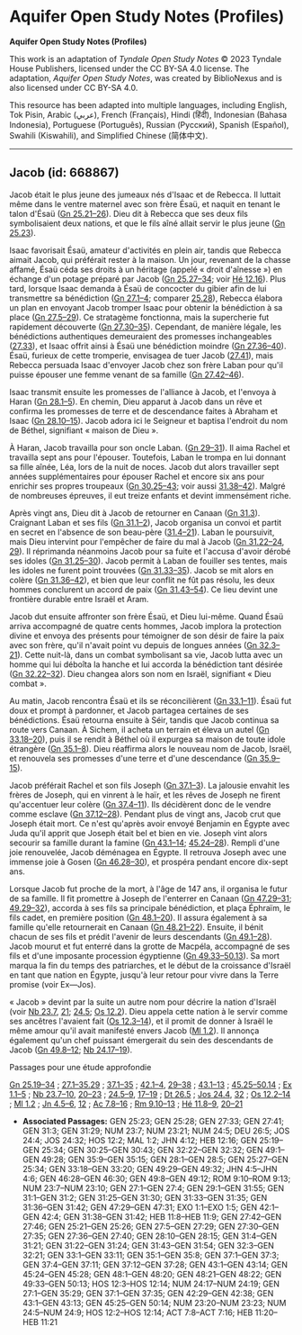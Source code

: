 # Aquifer Open Study Notes (Profiles)

**Aquifer Open Study Notes (Profiles)**

This work is an adaptation of *Tyndale Open Study Notes* © 2023 Tyndale House Publishers, licensed under the CC BY\-SA 4\.0 license. The adaptation, *Aquifer Open Study Notes*, was created by BiblioNexus and is also licensed under CC BY\-SA 4\.0\.

This resource has been adapted into multiple languages, including English, Tok Pisin, Arabic (عربي), French (Français), Hindi (हिंदी), Indonesian (Bahasa Indonesia), Portuguese (Português), Russian (Русский), Spanish (Español), Swahili (Kiswahili), and Simplified Chinese (简体中文).



--------------------------------

## Jacob (id: 668867)

Jacob était le plus jeune des jumeaux nés d'Isaac et de Rebecca. Il luttait même dans le ventre maternel avec son frère Ésaü, et naquit en tenant le talon d'Ésaü ([Gn 25\.21–26](https://ref.ly/Gen25:21-Gen25:26)). Dieu dit à Rebecca que ses deux fils symbolisaient deux nations, et que le fils aîné allait servir le plus jeune ([Gn 25\.23](https://ref.ly/Gen25:23)).

Isaac favorisait Ésaü, amateur d'activités en plein air, tandis que Rebecca aimait Jacob, qui préférait rester à la maison. Un jour, revenant de la chasse affamé, Ésaü céda ses droits à un héritage (appelé « droit d'aînesse ») en échange d'un potage préparé par Jacob ([Gn 25\.27–34](https://ref.ly/Gen25:27-Gen25:34); voir [Hé 12\.16](https://ref.ly/Heb12:16)). Plus tard, lorsque Isaac demanda à Ésaü de concocter du gibier afin de lui transmettre sa bénédiction ([Gn 27\.1–4](https://ref.ly/Gen27:1-Gen27:4); comparer [25\.28](https://ref.ly/Gen25:28)), Rebecca élabora un plan en envoyant Jacob tromper Isaac pour obtenir la bénédiction à sa place ([Gn 27\.5–29](https://ref.ly/Gen27:5-Gen27:29)). Ce stratagème fonctionna, mais la supercherie fut rapidement découverte ([Gn 27\.30–35](https://ref.ly/Gen27:30-Gen27:35)). Cependant, de manière légale, les bénédictions authentiques demeuraient des promesses inchangeables ([27\.33](https://ref.ly/Gen27:33)), et Isaac offrit ainsi à Ésaü une bénédiction moindre ([Gn 27\.36–40](https://ref.ly/Gen27:36-Gen27:40)). Ésaü, furieux de cette tromperie, envisagea de tuer Jacob ([27\.41](https://ref.ly/Gen27:41)), mais Rebecca persuada Isaac d'envoyer Jacob chez son frère Laban pour qu'il puisse épouser une femme venant de sa famille ([Gn 27\.42–46](https://ref.ly/Gen27:42-Gen27:46)).

Isaac transmit ensuite les promesses de l'alliance à Jacob, et l'envoya à Haran ([Gn 28\.1–5](https://ref.ly/Gen28:1-Gen28:5)). En chemin, Dieu apparut à Jacob dans un rêve et confirma les promesses de terre et de descendance faites à Abraham et Isaac ([Gn 28\.10–15](https://ref.ly/Gen28:10-Gen28:15)). Jacob adora ici le Seigneur et baptisa l'endroit du nom de Béthel, signifiant « maison de Dieu ».

À Haran, Jacob travailla pour son oncle Laban. ([Gn 29–31](https://ref.ly/Gen29:1-Gen31:55)). Il aima Rachel et travailla sept ans pour l'épouser. Toutefois, Laban le trompa en lui donnant sa fille aînée, Léa, lors de la nuit de noces. Jacob dut alors travailler sept années supplémentaires pour épouser Rachel et encore six ans pour enrichir ses propres troupeaux ([Gn 30\.25–43](https://ref.ly/Gen30:25-Gen30:43); voir aussi [31\.38–42](https://ref.ly/Gen31:38-Gen31:42)). Malgré de nombreuses épreuves, il eut treize enfants et devint immensément riche.

Après vingt ans, Dieu dit à Jacob de retourner en Canaan ([Gn 31\.3](https://ref.ly/Gen31:3)). Craignant Laban et ses fils ([Gn 31\.1–2](https://ref.ly/Gen31:1-Gen31:2)), Jacob organisa un convoi et partit en secret en l'absence de son beau\-père ([31\.4–21](https://ref.ly/Gen31:4-Gen31:21)). Laban le poursuivit, mais Dieu intervint pour l'empêcher de faire du mal à Jacob ([Gn 31\.22–24](https://ref.ly/Gen31:22-Gen31:24), [29](https://ref.ly/Gen31:29)). Il réprimanda néanmoins Jacob pour sa fuite et l'accusa d'avoir dérobé ses idoles ([Gn 31\.25–30](https://ref.ly/Gen31:25-Gen31:30)). Jacob permit à Laban de fouiller ses tentes, mais les idoles ne furent point trouvées ([Gn 31\.33–35](https://ref.ly/Gen31:33-Gen31:35)). Jacob se mit alors en colère ([Gn 31\.36–42](https://ref.ly/Gen31:36-Gen31:42)), et bien que leur conflit ne fût pas résolu, les deux hommes conclurent un accord de paix ([Gn 31\.43–54](https://ref.ly/Gen31:43-Gen31:54)). Ce lieu devint une frontière durable entre Israël et Aram.

Jacob dut ensuite affronter son frère Ésaü, et Dieu lui\-même. Quand Ésaü arriva accompagné de quatre cents hommes, Jacob implora la protection divine et envoya des présents pour témoigner de son désir de faire la paix avec son frère, qu'il n'avait point vu depuis de longues années ([Gn 32\.3–21](https://ref.ly/Gen32:3-Gen32:21)). Cette nuit\-là, dans un combat symbolisant sa vie, Jacob lutta avec un homme qui lui déboîta la hanche et lui accorda la bénédiction tant désirée ([Gn 32\.22–32](https://ref.ly/Gen32:22-Gen32:32)). Dieu changea alors son nom en Israël, signifiant « Dieu combat ».

Au matin, Jacob rencontra Ésaü et ils se réconcilièrent ([Gn 33\.1–11](https://ref.ly/Gen33:1-Gen33:11)). Ésaü fut doux et prompt à pardonner, et Jacob partagea certaines de ses bénédictions. Ésaü retourna ensuite à Séir, tandis que Jacob continua sa route vers Canaan. À Sichem, il acheta un terrain et éleva un autel ([Gn 33\.18–20](https://ref.ly/Gen33:18-Gen33:20)), puis il se rendit à Béthel où il expurgea sa maison de toute idole étrangère ([Gn 35\.1–8](https://ref.ly/Gen35:1-Gen35:8)). Dieu réaffirma alors le nouveau nom de Jacob, Israël, et renouvela ses promesses d'une terre et d'une descendance ([Gn 35\.9–15](https://ref.ly/Gen35:9-Gen35:15)).

Jacob préférait Rachel et son fils Joseph ([Gn 37\.1–3](https://ref.ly/Gen37:1-Gen37:3)). La jalousie envahit les frères de Joseph, qui en vinrent à le haïr, et les rêves de Joseph ne firent qu'accentuer leur colère ([Gn 37\.4–11](https://ref.ly/Gen37:4-Gen37:11)). Ils décidèrent donc de le vendre comme esclave ([Gn 37\.12–28](https://ref.ly/Gen37:12-Gen37:28)). Pendant plus de vingt ans, Jacob crut que Joseph était mort. Ce n'est qu'après avoir envoyé Benjamin en Égypte avec Juda qu'il apprit que Joseph était bel et bien en vie. Joseph vint alors secourir sa famille durant la famine ([Gn 43\.1–14](https://ref.ly/Gen43:1-Gen43:14)[;](https://ref.ly/Gen37:4-Gen37:11) [45\.24–28](https://ref.ly/Gen45:24-Gen45:28)). Rempli d'une joie renouvelée, Jacob déménagea en Égypte. Il retrouva Joseph avec une immense joie à Gosen ([Gn 46\.28–30](https://ref.ly/Gen46:28-Gen46:30)), et prospéra pendant encore dix\-sept ans.

Lorsque Jacob fut proche de la mort, à l'âge de 147 ans, il organisa le futur de sa famille. Il fit promettre à Joseph de l'enterrer en Canaan ([Gn 47\.29–31](https://ref.ly/Gen47:29-Gen47:31); [49\.29–32](https://ref.ly/Gen49:29-Gen49:32)), accorda à ses fils sa principale bénédiction, et plaça Éphraïm, le fils cadet, en première position ([Gn 48\.1–20](https://ref.ly/Gen48:1-Gen48:20)). Il assura également à sa famille qu'elle retournerait en Canaan ([Gn 48\.21–22](https://ref.ly/Gen48:21-Gen48:22)). Ensuite, il bénit chacun de ses fils et prédit l'avenir de leurs descendants ([Gn 49\.1–28](https://ref.ly/Gen49:1-Gen49:28)). Jacob mourut et fut enterré dans la grotte de Macpéla, accompagné de ses fils et d'une imposante procession égyptienne ([Gn 49\.33–50\.13](https://ref.ly/Gen49:33-Gen50:13)). Sa mort marqua la fin du temps des patriarches, et le début de la croissance d'Israël en tant que nation en Égypte, jusqu'à leur retour pour vivre dans la Terre promise (voir Ex—Jos).

« Jacob » devint par la suite un autre nom pour décrire la nation d'Israël (voir [Nb 23\.7](https://ref.ly/Num23:7), [21](https://ref.ly/Num23:21); [24\.5](https://ref.ly/Num24:5); [Os 12\.2](https://ref.ly/Hos12:2)). Dieu appela cette nation à le servir comme ses ancêtres l'avaient fait ([Os 12\.3–14](https://ref.ly/Hos12:3-Hos12:14)), et il promit de donner à Israël le même amour qu'il avait manifesté envers Jacob ([Ml 1\.2](https://ref.ly/Mal1:2)). Il annonça également qu'un chef puissant émergerait du sein des descendants de Jacob ([Gn 49\.8–12](https://ref.ly/Gen49:8-Gen49:12); [Nb 24\.17–19](https://ref.ly/Num24:17-Num24:19)).

Passages pour une étude approfondie

[Gn 25\.19–34](https://ref.ly/Gen25:19-Gen25:34) ; [27\.1–35\.29](https://ref.ly/Gen27:1-Gen35:29) ; [37\.1–35](https://ref.ly/Gen37:1-Gen37:35) ; [42\.1–4](https://ref.ly/Gen42:1-Gen42:4), [29–38](https://ref.ly/Gen42:29-Gen42:38) ; [43\.1–13](https://ref.ly/Gen43:1-Gen43:13) ; [45\.25–50\.14](https://ref.ly/Gen45:25-Gen50:14) ; [Ex 1\.1–5](https://ref.ly/Exod1:1-Exod1:5) ; [Nb 23\.7–10](https://ref.ly/Num23:7-Num23:10), [20–23](https://ref.ly/Num23:20-Num23:23) ; [24\.5–9](https://ref.ly/Num24:5-Num24:9), [17–19](https://ref.ly/Num24:17-Num24:19) ; [Dt 26\.5](https://ref.ly/Deut26:5) ; [Jos 24\.4](https://ref.ly/Josh24:4), [32](https://ref.ly/Josh24:32) ; [Os 12\.2–14](https://ref.ly/Hos12:2-Hos12:14) ; [Ml 1\.2](https://ref.ly/Mal1:2) ; [Jn 4\.5–6](https://ref.ly/John4:5-John4:6), [12](https://ref.ly/John4:12) ; [Ac 7\.8–16](https://ref.ly/Acts7:8-Acts7:16) ; [Rm 9\.10–13](https://ref.ly/Rom9:10-Rom9:13) ; [Hé 11\.8–9](https://ref.ly/Heb11:8-Heb11:9), [20–21](https://ref.ly/Heb11:20-Heb11:21)

* **Associated Passages:** GEN 25:23; GEN 25:28; GEN 27:33; GEN 27:41; GEN 31:3; GEN 31:29; NUM 23:7; NUM 23:21; NUM 24:5; DEU 26:5; JOS 24:4; JOS 24:32; HOS 12:2; MAL 1:2; JHN 4:12; HEB 12:16; GEN 25:19–GEN 25:34; GEN 30:25–GEN 30:43; GEN 32:22–GEN 32:32; GEN 49:1–GEN 49:28; GEN 35:9–GEN 35:15; GEN 28:1–GEN 28:5; GEN 25:27–GEN 25:34; GEN 33:18–GEN 33:20; GEN 49:29–GEN 49:32; JHN 4:5–JHN 4:6; GEN 46:28–GEN 46:30; GEN 49:8–GEN 49:12; ROM 9:10–ROM 9:13; NUM 23:7–NUM 23:10; GEN 27:1–GEN 27:4; GEN 29:1–GEN 31:55; GEN 31:1–GEN 31:2; GEN 31:25–GEN 31:30; GEN 31:33–GEN 31:35; GEN 31:36–GEN 31:42; GEN 47:29–GEN 47:31; EXO 1:1–EXO 1:5; GEN 42:1–GEN 42:4; GEN 31:38–GEN 31:42; HEB 11:8–HEB 11:9; GEN 27:42–GEN 27:46; GEN 25:21–GEN 25:26; GEN 27:5–GEN 27:29; GEN 27:30–GEN 27:35; GEN 27:36–GEN 27:40; GEN 28:10–GEN 28:15; GEN 31:4–GEN 31:21; GEN 31:22–GEN 31:24; GEN 31:43–GEN 31:54; GEN 32:3–GEN 32:21; GEN 33:1–GEN 33:11; GEN 35:1–GEN 35:8; GEN 37:1–GEN 37:3; GEN 37:4–GEN 37:11; GEN 37:12–GEN 37:28; GEN 43:1–GEN 43:14; GEN 45:24–GEN 45:28; GEN 48:1–GEN 48:20; GEN 48:21–GEN 48:22; GEN 49:33–GEN 50:13; HOS 12:3–HOS 12:14; NUM 24:17–NUM 24:19; GEN 27:1–GEN 35:29; GEN 37:1–GEN 37:35; GEN 42:29–GEN 42:38; GEN 43:1–GEN 43:13; GEN 45:25–GEN 50:14; NUM 23:20–NUM 23:23; NUM 24:5–NUM 24:9; HOS 12:2–HOS 12:14; ACT 7:8–ACT 7:16; HEB 11:20–HEB 11:21

